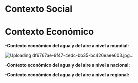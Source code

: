 # Contexto Social

# Contexto Económico

**-Contexto económico del agua y del aire a nivel a mundial:**

![Uploading df6767ae-9f47-4edc-bb35-bc426eaee603.jpg…]()

**-Contexto económico del agua y del aire a nivel a nacional:**

**-Contexto económico del agua y del aire a nivel a regional:**







